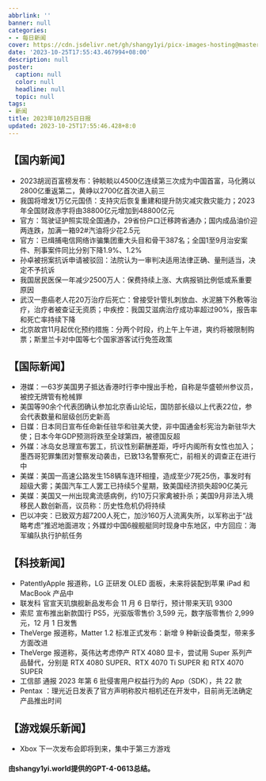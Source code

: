 ```yaml
---
abbrlink: ''
banner: null
categories:
- - 每日新闻
cover: https://cdn.jsdelivr.net/gh/shangy1yi/picx-images-hosting@master/xw.1a15yyeng45c.webp
date: '2023-10-25T17:55:43.467994+08:00'
description: null
poster:
  caption: null
  color: null
  headline: null
  topic: null
tags:
- 新闻
title: 2023年10月25日日报
updated: 2023-10-25T17:55:46.428+8:0
---
```

## 【国内新闻】

* 2023胡润百富榜发布：钟睒睒以4500亿连续第三次成为中国首富，马化腾以2800亿重返第二，黄峥以2700亿首次进入前三
* 我国将增发1万亿元国债：支持灾后恢复重建和提升防灾减灾救灾能力；2023年全国财政赤字将由38800亿元增加到48800亿元
* 官方：驾驶证护照实现全国通办，29省份户口迁移跨省通办；国内成品油价迎两连跌，加满一箱92#汽油将少花2.5元
* 官方：已缉捕电信网络诈骗集团重大头目和骨干387名；全国1至9月治安案件、刑事案件同比分别下降1.9%、1.2%
* 孙卓被拐案抗诉申请被驳回：法院认为一审判决适用法律正确、量刑适当，决定不予抗诉
* 我国居民医保一年减少2500万人：保费持续上涨、大病报销比例低或系重要原因
* 武汉一患癌老人花20万治疗后死亡：曾接受针管扎刺放血、水泥腋下外敷等治疗，治疗者被查证无资质；中疾控：我国艾滋病治疗成功率超过90%，报告率和死亡率持续下降
* 北京故宫11月起优化预约措施：分两个时段，约上午上午进，爽约将被限制购票；斯里兰卡对中国等七个国家游客试行免签政策

## 【国际新闻】

* 港媒：一63岁美国男子抵达香港时行李中搜出手枪，自称是华盛顿州参议员，被控无牌管有枪械罪
* 美国等90余个代表团确认参加北京香山论坛，国防部长级以上代表22位，参会代表数量和层级创历史新高
* 日媒：日本同日宣布任命新任驻华和驻美大使，非中国通金杉宪治为新驻华大使；日本今年GDP预测将跌至全球第四，被德国反超
* 外媒：冰岛女总理宣布罢工，抗议性别薪酬差距，呼吁内阁所有女性也加入；墨西哥犯罪集团对警察发动袭击，已致13名警察死亡，前相关的调查正在进行中
* 美媒：美国一高速公路发生158辆车连环相撞，造成至少7死25伤，事发时有超级大雾；美国汽车工人罢工已持续5个星期，致美国经济损失超90亿美元
* 美媒：美国又一州出现禽流感病例，约10万只家禽被扑杀；美国9月非法入境移民人数创新高，议员称：历史性危机仍将持续
* 巴以冲突：已致双方超7200人死亡，加沙160万人流离失所，以军称出于“战略考虑”推迟地面进攻；外媒炒中国6艘舰艇同时现身中东地区，中方回应：海军编队执行护航任务

## 【科技新闻】

* PatentlyApple 报道称，LG 正研发 OLED 面板，未来将装配到苹果 iPad 和 MacBook 产品中
* 联发科 官宣天玑旗舰新品发布会 11 月 6 日举行，预计带来天玑 9300
* 索尼 宣布推出新款国行 PS5，光驱版零售价 3,599 元，数字版零售价 2,999 元，12 月 1 日发售
* TheVerge 报道称，Matter 1.2 标准正式发布：新增 9 种新设备类型，带来多方面改进
* TheVerge 报道称，英伟达考虑停产 RTX 4080 显卡，尝试用 Super 系列产品替代，分别是 RTX 4080 SUPER、RTX 4070 Ti SUPER 和 RTX 4070 SUPER
* 工信部 通报 2023 年第 6 批侵害用户权益行为的 App（SDK），共 22 款
* Pentax ：理光近日发表了官方声明称胶片相机还在开发中，目前尚无法确定产品推出时间

## 【游戏娱乐新闻】

* Xbox 下一次发布会即将到来，集中于第三方游戏

#### 由shangy1yi.world提供的GPT-4-0613总结。
